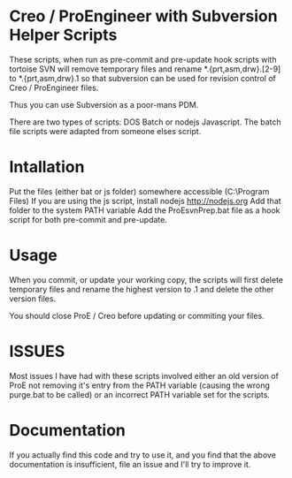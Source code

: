 Creo / ProEngineer with Subversion Helper Scripts
=================================================

These scripts, when run as pre-commit and pre-update hook scripts with tortoise
SVN will remove temporary files and rename *.{prt,asm,drw}.[2-9] to *.{prt,asm,drw}.1
so that subversion can be used for revision control of Creo / ProEngineer files.

Thus you can use Subversion as a poor-mans PDM.

There are two types of scripts: DOS Batch or nodejs Javascript. The batch file 
scripts were adapted from someone elses script.


Intallation
===========

Put the files (either bat or js folder) somewhere accessible (C:\Program Files)
If you are using the js script, install nodejs http://nodejs.org
Add that folder to the system PATH variable
Add the ProEsvnPrep.bat file as a hook script for both pre-commit and pre-update.

Usage
=====

When you commit, or update your working copy, the scripts will first delete 
temporary files and rename the highest version to .1 and delete the other version
files.

You should close ProE / Creo before updating or commiting your files.

ISSUES
======

Most issues I have had with these scripts involved either an old version of ProE
not removing it's entry from the PATH variable (causing the wrong purge.bat to be
called) or an incorrect PATH variable set for the scripts.

Documentation
=============

If you actually find this code and try to use it, and you find that the above 
documentation is insufficient, file an issue and I'll try to improve it.
